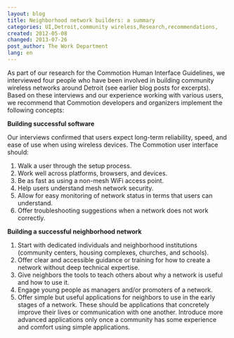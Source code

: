 ```yaml
---
layout: blog
title: Neighborhood network builders: a summary
categories: UI,Detroit,community wireless,Research,recommendations,
created: 2012-05-08
changed: 2013-07-26
post_author: The Work Department
lang: en
---
```

  <div class="field-content"><p>As part of our research for the Commotion Human Interface Guidelines, we interviewed four people who have been involved in building community wireless networks around Detroit (see earlier blog posts for excerpts). Based on these interviews and our experience working with various users, we recommend that Commotion developers and organizers implement the following concepts:</p><!--break--><p><strong>Building successful software</strong></p><p>Our interviews confirmed that users expect long-term reliability, speed, and ease of use when using wireless devices. The Commotion user interface should:</p><ol><li>Walk a user through the setup process.</li><li>Work well across platforms, browsers, and devices.</li><li>Be as fast as using a non-mesh WiFi access point.</li><li>Help users understand mesh network security.</li><li>Allow for easy monitoring of network status in terms that users can understand.</li><li>Offer troubleshooting suggestions when a network does not work correctly.</li></ol><p><strong>Building a successful neighborhood network</strong></p><ol><li>Start with dedicated individuals and neighborhood institutions (community centers, housing complexes, churches, and schools).</li><li>Offer clear and accessible guidance or training for how to create a network without deep technical expertise.</li><li>Give neighbors the tools to teach others about why a network is useful and how to use it.</li><li>Engage young people as managers and/or promoters of a network.</li><li>Offer simple but useful applications for neighbors to use in the early stages of a network. These should be applications that concretely improve their lives or communication with one another. Introduce more advanced applications only once a community has some experience and comfort using simple applications.</li></ol></div> 
